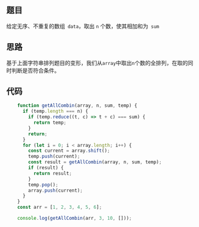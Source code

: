 ## 题目

给定无序、不重复的数组` data`，取出 `n` 个数，使其相加和为` sum`

## 思路

基于上面字符串排列题目的变形，我们从`array`中取出`n`个数的全排列，在取的同时判断是否符合条件。

## 代码

```js
    function getAllCombin(array, n, sum, temp) {
      if (temp.length === n) {
        if (temp.reduce((t, c) => t + c) === sum) {
          return temp;
        }
        return;
      }
      for (let i = 0; i < array.length; i++) {
        const current = array.shift();
        temp.push(current);
        const result = getAllCombin(array, n, sum, temp);
        if (result) {
          return result;
        }
        temp.pop();
        array.push(current);
      }
    }
    const arr = [1, 2, 3, 4, 5, 6];

    console.log(getAllCombin(arr, 3, 10, []));
```